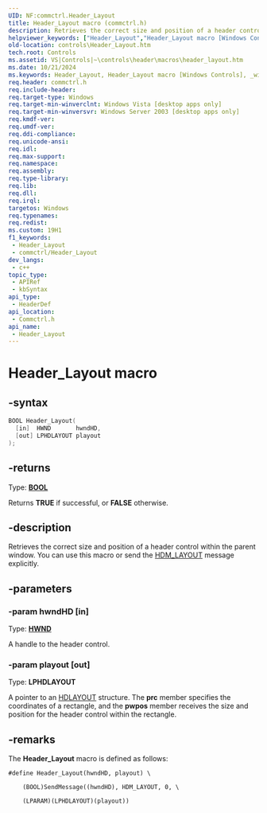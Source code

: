 ```yaml
---
UID: NF:commctrl.Header_Layout
title: Header_Layout macro (commctrl.h)
description: Retrieves the correct size and position of a header control within the parent window. You can use this macro or send the HDM_LAYOUT message explicitly.
helpviewer_keywords: ["Header_Layout","Header_Layout macro [Windows Controls]","_win32_Header_Layout","_win32_Header_Layout_cpp","commctrl/Header_Layout","controls.Header_Layout","controls._win32_Header_Layout"]
old-location: controls\Header_Layout.htm
tech.root: Controls
ms.assetid: VS|Controls|~\controls\header\macros\header_layout.htm
ms.date: 10/21/2024
ms.keywords: Header_Layout, Header_Layout macro [Windows Controls], _win32_Header_Layout, _win32_Header_Layout_cpp, commctrl/Header_Layout, controls.Header_Layout, controls._win32_Header_Layout
req.header: commctrl.h
req.include-header: 
req.target-type: Windows
req.target-min-winverclnt: Windows Vista [desktop apps only]
req.target-min-winversvr: Windows Server 2003 [desktop apps only]
req.kmdf-ver: 
req.umdf-ver: 
req.ddi-compliance: 
req.unicode-ansi: 
req.idl: 
req.max-support: 
req.namespace: 
req.assembly: 
req.type-library: 
req.lib: 
req.dll: 
req.irql: 
targetos: Windows
req.typenames: 
req.redist: 
ms.custom: 19H1
f1_keywords:
 - Header_Layout
 - commctrl/Header_Layout
dev_langs:
 - c++
topic_type:
 - APIRef
 - kbSyntax
api_type:
 - HeaderDef
api_location:
 - Commctrl.h
api_name:
 - Header_Layout
---
```


# Header_Layout macro

## -syntax

```cpp
BOOL Header_Layout(
  [in]  HWND       hwndHD,
  [out] LPHDLAYOUT playout
);
```

## -returns

Type: **[BOOL](/windows/desktop/winprog/windows-data-types)**

Returns <b>TRUE</b> if successful, or <b>FALSE</b> otherwise.


## -description

Retrieves the correct size and position of a header control within the parent window. You can use this macro or send the <a href="/windows/desktop/Controls/hdm-layout">HDM_LAYOUT</a> message explicitly.

## -parameters

### -param hwndHD [in]

Type: <b><a href="/windows/desktop/WinProg/windows-data-types">HWND</a></b>

A handle to the header control.

### -param playout [out]

Type: <b>LPHDLAYOUT</b>

A pointer to an <a href="/windows/win32/api/commctrl/ns-commctrl-hdlayout">HDLAYOUT</a> structure. The 
					<b>prc</b> member specifies the coordinates of a rectangle, and the 
					<b>pwpos</b> member receives the size and position for the header control within the rectangle.

## -remarks

The <b>Header_Layout</b> macro is defined as follows: 


``` syntax
#define Header_Layout(hwndHD, playout) \

    (BOOL)SendMessage((hwndHD), HDM_LAYOUT, 0, \

    (LPARAM)(LPHDLAYOUT)(playout))
```

